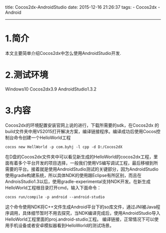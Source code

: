 title: Cocos2dx-AndroidStudio
date: 2015-12-16 21:26:37
tags:
      - Cocos2dx
      - Android

---

# 1.简介
   本文主要简单介绍Cocos2dx中怎么使用AndroidStudio开发.

# 2.测试环境
Windows10
Cocos2dx3.9
AndroidStudio1.3.2



# 3.内容

   Cocos2dx的环境配置安装官网上说的进行，下载所需要的sdk，在Cocos2dx 的build文件夹中用VS2015打开解决方案，编译链接程序。编译成功后使用Cocos控制台命令创建一个HelloWorld工程

 <!--more-->
```
cocos new HellWorld -p com.byhj -l cpp -d D:/Cocos2dX
```
  在D盘的Cocos2dx文件夹中可以看见新生成的HelloWorld的cocos2dx工程，里面有着多个平台开发的项目选择，一般我们使用VS编写调试工程，最后移植到所需要的平台。接着就是使用AndroidStudio测试的关键部分，因为AndroidStudio使用gradle构建系统，所以具体NDK的使用跟Eclipse有所区别，而且在AndroisStudio1.3以后，使用gradle-experimental支持NDK开发。在新生成HelloWorld工程根目录打开cmd，输入下面命令：
```
cocos run/compile -p android --android-studio      
```
 这个命令使用NDK将C++文件生成Android平台下的so库文件，通过JNI被Java程序调用，具体细节暂时不用去探究，当NDK编译完成后，使用AndroidStudio导入HelloWorld工程里面的proj.android-studio工程。  编译链接，正常情况下可以使用手机设备或者安卓模拟器看到HelloWorld的测试场景。
